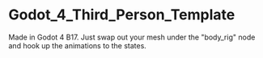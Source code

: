 # Godot_4_Third_Person_Template

Made in Godot 4 B17. 
Just swap out your mesh under the "body_rig" node and hook up the animations to the states.

